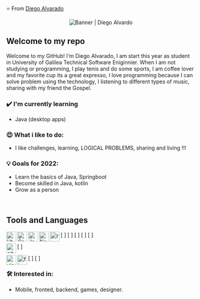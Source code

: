 ⭐️ From [Diego Alvarado](https://diegodvfe-github-io.vercel.app/)

<div align="center"><img alt="Banner | Diego Alvardo" src="https://www.actuia.com/wp-content/uploads/2022/02/AlphaCode-generateur-code-Deepmind-evalue-sur-Codeforces.png" /></div>


 
## Welcome to my repo
Welcome to my GitHub! I'm Diego Alvarado, I am start this year as student in University of Galilea Technical Software Eniginnier. When I am not studying or programming, I play tenis and do some sports, I am coffee lover and my favorite cup its a great expresso, I love programming because I can solve problem using the technology,  I listening to different types of music, sharing with my friend the Gospel.

### ✔️ I'm currently learning
- Java (desktop apps)

### 😍 What i like to do:
- I like challenges, learning, LOGICAL PROBLEMS, sharing and living !!!

### 💡 Goals for 2022:
- Learn the basics of Java, Springboot
- Become skilled in Java, kotlin
- Grow as a person
<br/>



## Tools and Languages 

[<img align="left" alt="Html" width="26px" scr="https://upload.wikimedia.org/wikipedia/commons/thumb/6/61/HTML5_logo_and_wordmark.svg/1200px-HTML5_logo_and_wordmark.svg.png "> ] 
[<img align="left" alt="Css" width="26px" scr="https://upload.wikimedia.org/wikipedia/commons/thumb/d/d5/CSS3_logo_and_wordmark.svg/1200px-CSS3_logo_and_wordmark.svg.png"> ] 
[<img align="left" alt="Javascrip" width="26px" scr=" https://upload.wikimedia.org/wikipedia/commons/thumb/9/99/Unofficial_JavaScript_logo_2.svg/480px-Unofficial_JavaScript_logo_2.svg.png"> ] 
[<img align="left" alt="Node" width="26px" scr="https://upload.wikimedia.org/wikipedia/commons/thumb/d/d9/Node.js_logo.svg/1200px-Node.js_logo.svg.png "> ] 
[<img align="left" alt="react" width="26px" scr="https://upload.wikimedia.org/wikipedia/commons/thumb/4/47/React.svg/1200px-React.svg.png"> ] 

[<img align="left" alt="github" width="26px" scr="https://upload.wikimedia.org/wikipedia/commons/9/91/Octicons-mark-github.svg"> ] 

[<img align="left" alt="visual studio code" width="26px" scr="https://upload.wikimedia.org/wikipedia/commons/thumb/9/9a/Visual_Studio_Code_1.35_icon.svg/800px-Visual_Studio_Code_1.35_icon.svg.png"> ] 
[<img align="left" alt="figma" width="26px" scr="https://upload.wikimedia.org/wikipedia/commons/3/33/Figma-logo.svg"> ] 

### 🛠 Interested in:
- Mobile, fronted, backend, games, designer.
